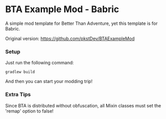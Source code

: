 # BTA Example Mod - Babric

A simple mod template for Better Than Adventure, yet this template is for Babric.

Original version: https://github.com/pkstDev/BTAExampleMod

### Setup

Just run the following command:
```shell
gradlew build
```
And then you can start your modding trip!

### Extra Tips

Since BTA is distributed without obfuscation, all Mixin classes must set the 'remap' option to false!
